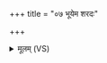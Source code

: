 +++
title = "०७ भूयेम शरदः"

+++
<details><summary>मूलम् (VS)</summary>

भूये॑म श॒रदः॑ श॒तम् ॥
</details>